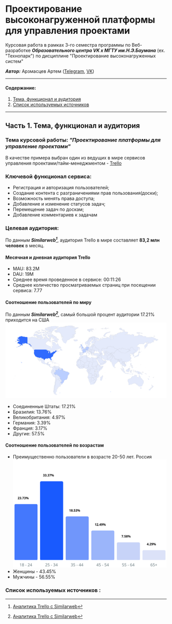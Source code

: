 # Проектирование высоконагруженной платформы для управления проектами
Курсовая работа в рамках 3-го семестра программы по Веб-разработке ***Образовательного центра VK x МГТУ им.Н.Э.Баумана*** (ex. "Технопарк") по дисциплине "Проектирование высоконагруженных систем"

***Автор:*** Арзмасцев Артем ([Telegram](https://t.me/Gvidow), [VK](https://vk.com/gvidow))

---

#### Содержание:
1. [Тема, функционал и аудитория](#1)
2. [Список используемых источников](#2)
---

## Часть 1. Тема, функционал и аудитория<a name="1"></a>

### Тема курсовой работы: ***"Проектирование платформы для управление проектами"***
В качестве примера выбран один из ведущих в мире сервисов управления проектами/тайм-менеджментом - [Trello](https://trello.com/)

### Ключевой функционал сервиса:
- Регистрация и авторизация пользователей;
- Создание контента с разграничениями прав пользования(доски);
- Возможность менять права доступа;
- Добавление и изменение статусов задач;
- Перемещение задач по доскам;
- Добавление комментариев к задачам


### Целевая аудитория:
По данным ***Similarweb[^1]***, аудитория Trello в мире составляет **83,2 млн человек** в месяц. 

#### Месячная и дневная аудитория Trello
- MAU: 83.2М
- DAU: 19М
- Среднее время проведенное в сервисе: 00:11:26
- Среднее количество просматриваемых страниц при посещении сервиса: 7.77

#### Соотношение пользователей по миру
По данным ***Similarweb[^1]***, самый большой процент аудитории 17.21% приходится на США
![Аудитория Trello](img/world.svg)
- Соединенные Штаты: 17.21%
- Бразилия: 13.76%
- Великобритания: 4.97%
- Германия: 3.39%
- Франция: 3.17%
- Другие: 57.5%

#### Соотношение пользователей по возрастам
- Преимущественно пользователи в возрасте 20-50 лет. Россия
![Возрастное разделение пользователей Trello](img/ages.svg)
- Женщины - 43.45%
- Мужчины - 56.55%

### Список используемых источников <a name="2"></a>:
[^1]: [Аналитика Trello с Similarweb](https://www.similarweb.com/website/trello.com/#demographics)
